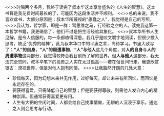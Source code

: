 <<>>时隔两个多月，我终于读完了叔本华这本享誉盛名的《人生的智慧》。这本书算是我花费时间最长的了，可能因为这段生活并不顺利。
<<>>总的来说，我不喜欢此书，大部分原因是：叔本华所蔑视的“愚蠢之人”，我觉得是自己的写照。
<<>>我认为，哲学家，即是一群：驾思维之马，行经验之空的人。读完我这第一本哲学书籍，我更确信了，他们不过是把生活经验具象化。
<<>>叔本华所书人生见解，是令人信服的，每一条都值得深思。我几乎是咬文嚼字地阅读，但很少投入思考，缺乏“优秀的精神”，此为叔本华口中的平庸之辈，尚待学习。书里大致写了：**“人”的自身**，**“人”的周遭事物**，**“人”与他人**这几个角度，对**人的自身**与**人的周遭事物**这两部分，我觉得较符合我目前所了解的世界。但**人与他人**这部分，我无法完全赞同，叔本华笔下的高贵之人实在太过孤高——若在俗世间行走，我更欣赏银古：漠视世界，但是对他人抱有同情。
<<>>让我豁然开朗的几处大意：
* 珍惜每天，因为幻想未来并无作用，过好每天，却让未来有所回忆，而回忆是永远存在的。
* 要获得喜爱，只需降低自己的智慧；但是要获得尊敬，则需他人发自内心的精神崇拜。但通常获得喜爱更有用。
* 人生有大把的空闲时间，人都会给自己找事情做，无聊的人沉浸于享乐，通达之人则会思考与行动。